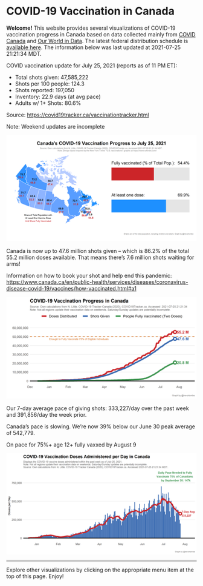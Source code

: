 COVID-19 Vaccination in Canada
==============================

**Welcome!** This website provides several visualizations of COVID-19
vaccination progress in Canada based on data collected mainly from
[COVID Canada](https://covid19tracker.ca/vaccinationtracker.html) and
[Our World in Data](https://ourworldindata.org/covid-vaccinations). The
latest federal distribution schedule is [available
here](https://www.canada.ca/en/public-health/services/diseases/2019-novel-coronavirus-infection/prevention-risks/covid-19-vaccine-treatment/vaccine-rollout.html).
The information below was last updated at 2021-07-25 21:21:34 MDT.

COVID vaccination update for July 25, 2021 (reports as of 11 PM ET):

-   Total shots given: 47,585,222
-   Shots per 100 people: 124.3
-   Shots reported: 197,050
-   Inventory: 22.9 days (at avg pace)
-   Adults w/ 1+ Shots: 80.6%

Source:
<a href="https://covid19tracker.ca/vaccinationtracker.html" class="uri">https://covid19tracker.ca/vaccinationtracker.html</a>

Note: Weekend updates are incomplete

![](Plots/plot_main.png)

Canada is now up to 47.6 million shots given – which is 86.2% of the
total 55.2 million doses available. That means there’s 7.6 million shots
waiting for arms!

Information on how to book your shot and help end this pandemic:
<a href="https://www.canada.ca/en/public-health/services/diseases/coronavirus-disease-covid-19/vaccines/how-vaccinated.html#a1" class="uri">https://www.canada.ca/en/public-health/services/diseases/coronavirus-disease-covid-19/vaccines/how-vaccinated.html#a1</a>

![](Plots/plot_total.png)

Our 7-day average pace of giving shots: 333,227/day over the past week
and 391,856/day the week prior.

Canada’s pace is slowing. We’re now 39% below our June 30 peak average
of 542,779.

On pace for 75%+ age 12+ fully vaxxed by August 9

![](Plots/pace_national.png)

------------------------------------------------------------------------

Explore other visualizations by clicking on the appropriate menu item at
the top of this page. Enjoy!
